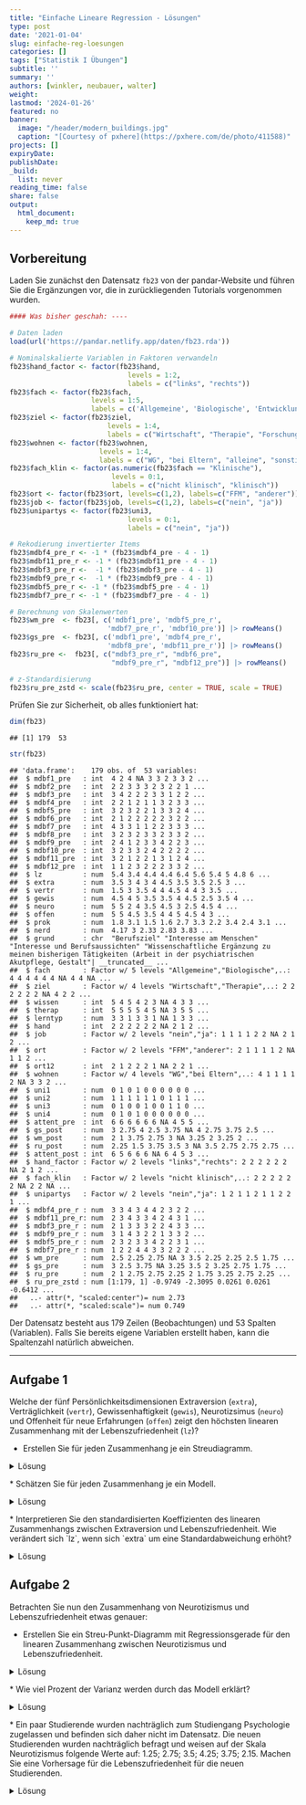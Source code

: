 ```yaml
---
title: "Einfache Lineare Regression - Lösungen" 
type: post
date: '2021-01-04' 
slug: einfache-reg-loesungen 
categories: [] 
tags: ["Statistik I Übungen"] 
subtitle: ''
summary: '' 
authors: [winkler, neubauer, walter] 
weight: 
lastmod: '2024-01-26'
featured: no
banner:
  image: "/header/modern_buildings.jpg"
  caption: "[Courtesy of pxhere](https://pxhere.com/de/photo/411588)"
projects: []
expiryDate: 
publishDate: 
_build:
  list: never
reading_time: false
share: false
output:
  html_document:
    keep_md: true
---
```





## Vorbereitung

Laden Sie zunächst den Datensatz `fb23` von der pandar-Website und führen Sie die Ergänzungen vor, die in zurückliegenden Tutorials vorgenommen wurden. 


```r
#### Was bisher geschah: ----

# Daten laden
load(url('https://pandar.netlify.app/daten/fb23.rda'))  

# Nominalskalierte Variablen in Faktoren verwandeln
fb23$hand_factor <- factor(fb23$hand,
                             levels = 1:2,
                             labels = c("links", "rechts"))
fb23$fach <- factor(fb23$fach,
                    levels = 1:5,
                    labels = c('Allgemeine', 'Biologische', 'Entwicklung', 'Klinische', 'Diag./Meth.'))
fb23$ziel <- factor(fb23$ziel,
                        levels = 1:4,
                        labels = c("Wirtschaft", "Therapie", "Forschung", "Andere"))
fb23$wohnen <- factor(fb23$wohnen, 
                      levels = 1:4, 
                      labels = c("WG", "bei Eltern", "alleine", "sonstiges"))
fb23$fach_klin <- factor(as.numeric(fb23$fach == "Klinische"),
                         levels = 0:1,
                         labels = c("nicht klinisch", "klinisch"))
fb23$ort <- factor(fb23$ort, levels=c(1,2), labels=c("FFM", "anderer"))
fb23$job <- factor(fb23$job, levels=c(1,2), labels=c("nein", "ja"))
fb23$unipartys <- factor(fb23$uni3,
                             levels = 0:1,
                             labels = c("nein", "ja"))

# Rekodierung invertierter Items
fb23$mdbf4_pre_r <- -1 * (fb23$mdbf4_pre - 4 - 1)
fb23$mdbf11_pre_r <- -1 * (fb23$mdbf11_pre - 4 - 1)
fb23$mdbf3_pre_r <-  -1 * (fb23$mdbf3_pre - 4 - 1)
fb23$mdbf9_pre_r <-  -1 * (fb23$mdbf9_pre - 4 - 1)
fb23$mdbf5_pre_r <- -1 * (fb23$mdbf5_pre - 4 - 1)
fb23$mdbf7_pre_r <- -1 * (fb23$mdbf7_pre - 4 - 1)

# Berechnung von Skalenwerten
fb23$wm_pre  <- fb23[, c('mdbf1_pre', 'mdbf5_pre_r', 
                        'mdbf7_pre_r', 'mdbf10_pre')] |> rowMeans()
fb23$gs_pre  <- fb23[, c('mdbf1_pre', 'mdbf4_pre_r', 
                        'mdbf8_pre', 'mdbf11_pre_r')] |> rowMeans()
fb23$ru_pre <-  fb23[, c("mdbf3_pre_r", "mdbf6_pre", 
                         "mdbf9_pre_r", "mdbf12_pre")] |> rowMeans()

# z-Standardisierung
fb23$ru_pre_zstd <- scale(fb23$ru_pre, center = TRUE, scale = TRUE)
```

Prüfen Sie zur Sicherheit, ob alles funktioniert hat: 


```r
dim(fb23)
```

```
## [1] 179  53
```

```r
str(fb23)
```

```
## 'data.frame':	179 obs. of  53 variables:
##  $ mdbf1_pre   : int  4 2 4 NA 3 3 2 3 3 2 ...
##  $ mdbf2_pre   : int  2 2 3 3 3 2 3 2 2 1 ...
##  $ mdbf3_pre   : int  3 4 2 2 2 3 3 1 2 2 ...
##  $ mdbf4_pre   : int  2 2 1 2 1 1 3 2 3 3 ...
##  $ mdbf5_pre   : int  3 2 3 2 2 1 3 3 2 4 ...
##  $ mdbf6_pre   : int  2 1 2 2 2 2 2 3 2 2 ...
##  $ mdbf7_pre   : int  4 3 3 1 1 2 2 3 3 3 ...
##  $ mdbf8_pre   : int  3 2 3 2 3 3 2 3 3 2 ...
##  $ mdbf9_pre   : int  2 4 1 2 3 3 4 2 2 3 ...
##  $ mdbf10_pre  : int  3 2 3 3 2 4 2 2 2 2 ...
##  $ mdbf11_pre  : int  3 2 1 2 2 1 3 1 2 4 ...
##  $ mdbf12_pre  : int  1 1 2 3 2 2 2 3 3 2 ...
##  $ lz          : num  5.4 3.4 4.4 4.4 6.4 5.6 5.4 5 4.8 6 ...
##  $ extra       : num  3.5 3 4 3 4 4.5 3.5 3.5 2.5 3 ...
##  $ vertr       : num  1.5 3 3.5 4 4 4.5 4 4 3 3.5 ...
##  $ gewis       : num  4.5 4 5 3.5 3.5 4 4.5 2.5 3.5 4 ...
##  $ neuro       : num  5 5 2 4 3.5 4.5 3 2.5 4.5 4 ...
##  $ offen       : num  5 5 4.5 3.5 4 4 5 4.5 4 3 ...
##  $ prok        : num  1.8 3.1 1.5 1.6 2.7 3.3 2.2 3.4 2.4 3.1 ...
##  $ nerd        : num  4.17 3 2.33 2.83 3.83 ...
##  $ grund       : chr  "Berufsziel" "Interesse am Menschen" "Interesse und Berufsaussichten" "Wissenschaftliche Ergänzung zu meinen bisherigen Tätigkeiten (Arbeit in der psychiatrischen Akutpflege, Gestalt"| __truncated__ ...
##  $ fach        : Factor w/ 5 levels "Allgemeine","Biologische",..: 4 4 4 4 4 4 NA 4 4 NA ...
##  $ ziel        : Factor w/ 4 levels "Wirtschaft","Therapie",..: 2 2 2 2 2 2 NA 4 2 2 ...
##  $ wissen      : int  5 4 5 4 2 3 NA 4 3 3 ...
##  $ therap      : int  5 5 5 5 4 5 NA 3 5 5 ...
##  $ lerntyp     : num  3 3 1 3 3 1 NA 1 3 3 ...
##  $ hand        : int  2 2 2 2 2 2 NA 2 1 2 ...
##  $ job         : Factor w/ 2 levels "nein","ja": 1 1 1 1 2 2 NA 2 1 2 ...
##  $ ort         : Factor w/ 2 levels "FFM","anderer": 2 1 1 1 1 2 NA 1 1 2 ...
##  $ ort12       : int  2 1 2 2 2 1 NA 2 2 1 ...
##  $ wohnen      : Factor w/ 4 levels "WG","bei Eltern",..: 4 1 1 1 1 2 NA 3 3 2 ...
##  $ uni1        : num  0 1 0 1 0 0 0 0 0 0 ...
##  $ uni2        : num  1 1 1 1 1 1 0 1 1 1 ...
##  $ uni3        : num  0 1 0 0 1 0 0 1 1 0 ...
##  $ uni4        : num  0 1 0 1 0 0 0 0 0 0 ...
##  $ attent_pre  : int  6 6 6 6 6 6 NA 4 5 5 ...
##  $ gs_post     : num  3 2.75 4 2.5 3.75 NA 4 2.75 3.75 2.5 ...
##  $ wm_post     : num  2 1 3.75 2.75 3 NA 3.25 2 3.25 2 ...
##  $ ru_post     : num  2.25 1.5 3.75 3.5 3 NA 3.5 2.75 2.75 2.75 ...
##  $ attent_post : int  6 5 6 6 6 NA 6 4 5 3 ...
##  $ hand_factor : Factor w/ 2 levels "links","rechts": 2 2 2 2 2 2 NA 2 1 2 ...
##  $ fach_klin   : Factor w/ 2 levels "nicht klinisch",..: 2 2 2 2 2 2 NA 2 2 NA ...
##  $ unipartys   : Factor w/ 2 levels "nein","ja": 1 2 1 1 2 1 1 2 2 1 ...
##  $ mdbf4_pre_r : num  3 3 4 3 4 4 2 3 2 2 ...
##  $ mdbf11_pre_r: num  2 3 4 3 3 4 2 4 3 1 ...
##  $ mdbf3_pre_r : num  2 1 3 3 3 2 2 4 3 3 ...
##  $ mdbf9_pre_r : num  3 1 4 3 2 2 1 3 3 2 ...
##  $ mdbf5_pre_r : num  2 3 2 3 3 4 2 2 3 1 ...
##  $ mdbf7_pre_r : num  1 2 2 4 4 3 3 2 2 2 ...
##  $ wm_pre      : num  2.5 2.25 2.75 NA 3 3.5 2.25 2.25 2.5 1.75 ...
##  $ gs_pre      : num  3 2.5 3.75 NA 3.25 3.5 2 3.25 2.75 1.75 ...
##  $ ru_pre      : num  2 1 2.75 2.75 2.25 2 1.75 3.25 2.75 2.25 ...
##  $ ru_pre_zstd : num [1:179, 1] -0.9749 -2.3095 0.0261 0.0261 -0.6412 ...
##   ..- attr(*, "scaled:center")= num 2.73
##   ..- attr(*, "scaled:scale")= num 0.749
```

Der Datensatz besteht aus 179 Zeilen (Beobachtungen) und 53 Spalten (Variablen). Falls Sie bereits eigene Variablen erstellt haben, kann die Spaltenzahl natürlich abweichen.

***
    
   
## Aufgabe 1
Welche der fünf Persönlichkeitsdimensionen Extraversion (`extra`), Verträglichkeit (`vertr`), Gewissenhaftigkeit (`gewis`), Neurotizsimus (`neuro`) und Offenheit für neue Erfahrungen (`offen`) zeigt den höchsten linearen Zusammenhang mit der Lebenszufriedenheit (`lz`)?

  * Erstellen Sie für jeden Zusammenhang je ein Streudiagramm.

<details><summary>Lösung</summary>
**`extra`:**

```r
plot(fb23$extra, fb23$lz, xlim = c(0, 6), ylim = c(0, 7), pch = 19)
```

![](/lehre/statistik-i/einfache-reg-loesungen_files/figure-html/unnamed-chunk-3-1.png)<!-- -->

**`vertr`:**

```r
plot(fb23$vertr, fb23$lz, xlim = c(0, 6), ylim = c(0, 7), pch = 19)
```

![](/lehre/statistik-i/einfache-reg-loesungen_files/figure-html/unnamed-chunk-4-1.png)<!-- -->

**`gewis`:**

```r
plot(fb23$gewis, fb23$lz, xlim = c(0, 6), ylim = c(0, 7), pch = 19)
```

![](/lehre/statistik-i/einfache-reg-loesungen_files/figure-html/unnamed-chunk-5-1.png)<!-- -->

**`neuro`:**

```r
plot(fb23$neuro, fb23$lz, xlim = c(0, 6), ylim = c(0, 7), pch = 19)
```

![](/lehre/statistik-i/einfache-reg-loesungen_files/figure-html/unnamed-chunk-6-1.png)<!-- -->

**`intel`:**

```r
plot(fb23$offen, fb23$lz, xlim = c(0, 6), ylim = c(0, 7), pch = 19)
```

![](/lehre/statistik-i/einfache-reg-loesungen_files/figure-html/unnamed-chunk-7-1.png)<!-- -->
</details>

<p>
  * Schätzen Sie für jeden Zusammenhang je ein Modell.

<details><summary>Lösung</summary>
**`extra`:**

```r
fme <- lm(lz ~ extra, fb23)
summary(fme)
```

```
## 
## Call:
## lm(formula = lz ~ extra, data = fb23)
## 
## Residuals:
##     Min      1Q  Median      3Q     Max 
## -3.1828 -0.6196  0.1252  0.7620  2.2356 
## 
## Coefficients:
##             Estimate Std. Error t value Pr(>|t|)    
## (Intercept)  3.69084    0.27607  13.369  < 2e-16 ***
## extra        0.43679    0.08126   5.375 2.42e-07 ***
## ---
## Signif. codes:  0 '***' 0.001 '**' 0.01 '*' 0.05 '.' 0.1 ' ' 1
## 
## Residual standard error: 0.9801 on 175 degrees of freedom
##   (2 observations deleted due to missingness)
## Multiple R-squared:  0.1417,	Adjusted R-squared:  0.1368 
## F-statistic: 28.89 on 1 and 175 DF,  p-value: 2.42e-07
```

**`vertr`:**

```r
fmv <- lm(lz ~ vertr, fb23)
summary(fmv)
```

```
## 
## Call:
## lm(formula = lz ~ vertr, data = fb23)
## 
## Residuals:
##     Min      1Q  Median      3Q     Max 
## -3.5247 -0.6459  0.1612  0.7612  1.9895 
## 
## Coefficients:
##             Estimate Std. Error t value Pr(>|t|)    
## (Intercept)  4.32567    0.34356   12.59   <2e-16 ***
## vertr        0.22828    0.09633    2.37   0.0189 *  
## ---
## Signif. codes:  0 '***' 0.001 '**' 0.01 '*' 0.05 '.' 0.1 ' ' 1
## 
## Residual standard error: 1.044 on 174 degrees of freedom
##   (3 observations deleted due to missingness)
## Multiple R-squared:  0.03126,	Adjusted R-squared:  0.0257 
## F-statistic: 5.616 on 1 and 174 DF,  p-value: 0.0189
```

**`gewis`:**

```r
fmg <- lm(lz ~ gewis, fb23)
summary(fmg)
```

```
## 
## Call:
## lm(formula = lz ~ gewis, data = fb23)
## 
## Residuals:
##     Min      1Q  Median      3Q     Max 
## -3.6219 -0.5908  0.1937  0.7781  2.1625 
## 
## Coefficients:
##             Estimate Std. Error t value Pr(>|t|)    
## (Intercept)   4.4686     0.3755  11.900   <2e-16 ***
## gewis         0.1844     0.1038   1.777   0.0774 .  
## ---
## Signif. codes:  0 '***' 0.001 '**' 0.01 '*' 0.05 '.' 0.1 ' ' 1
## 
## Residual standard error: 1.048 on 175 degrees of freedom
##   (2 observations deleted due to missingness)
## Multiple R-squared:  0.01772,	Adjusted R-squared:  0.0121 
## F-statistic: 3.156 on 1 and 175 DF,  p-value: 0.07737
```

**`neuro`:**

```r
fmn <- lm(lz ~ neuro, fb23)
summary(fmn)
```

```
## 
## Call:
## lm(formula = lz ~ neuro, data = fb23)
## 
## Residuals:
##     Min      1Q  Median      3Q     Max 
## -3.2488 -0.6202  0.1227  0.7512  1.9512 
## 
## Coefficients:
##             Estimate Std. Error t value Pr(>|t|)    
## (Intercept)  6.07728    0.27289  22.270  < 2e-16 ***
## neuro       -0.28570    0.07824  -3.652 0.000344 ***
## ---
## Signif. codes:  0 '***' 0.001 '**' 0.01 '*' 0.05 '.' 0.1 ' ' 1
## 
## Residual standard error: 1.02 on 175 degrees of freedom
##   (2 observations deleted due to missingness)
## Multiple R-squared:  0.0708,	Adjusted R-squared:  0.06549 
## F-statistic: 13.33 on 1 and 175 DF,  p-value: 0.000344
```

**`intel`:**

```r
fmo <- lm(lz ~ offen, fb23)
summary(fmo)
```

```
## 
## Call:
## lm(formula = lz ~ offen, data = fb23)
## 
## Residuals:
##     Min      1Q  Median      3Q     Max 
## -3.7082 -0.5793  0.2207  0.7155  1.9392 
## 
## Coefficients:
##             Estimate Std. Error t value Pr(>|t|)    
## (Intercept)  5.29777    0.33066  16.022   <2e-16 ***
## offen       -0.04740    0.08602  -0.551    0.582    
## ---
## Signif. codes:  0 '***' 0.001 '**' 0.01 '*' 0.05 '.' 0.1 ' ' 1
## 
## Residual standard error: 1.057 on 175 degrees of freedom
##   (2 observations deleted due to missingness)
## Multiple R-squared:  0.001732,	Adjusted R-squared:  -0.003972 
## F-statistic: 0.3036 on 1 and 175 DF,  p-value: 0.5823
```
Wenn wir die Koeffizienten der Modelle vergleichen, sehen wir, dass `extra` den stärksten linearen Zusammenhang mit `lz` aufweist (Hinweis: für den Vergleich der Modelle vergleichen wir den Determinationskoeffizienten der fünf Modelle = Multiple R-squared im R-Output! Dieser ist für das Modell mit dem Prädiktor Extraversion am höchsten)
</details>

<p>
  * Interpretieren Sie den standardisierten Koeffizienten des linearen Zusammenhangs zwischen Extraversion und Lebenszufriedenheit. Wie verändert sich `lz`, wenn sich `extra` um eine Standardabweichung erhöht?
 
<details><summary>Lösung</summary>

Für diese Aufgabe gibt es zwei Lösungsansätze.

1. Das Einbauen der scale()-Funktion in unser Regressionsmodell.

2. Das Verwenden der lm.beta()-Funktion aus dem gleichnamigen Paket.

Es gilt zu Beachten:
Wenn wir die Lösung zwischen den zwei Ansätzen vergleichen, ist der Wert des standardisierten Koeffizienten nicht exakt gleich.
Dies ist der Fall, weil bei der standardisierten Regression mithilfe der lm()- und scale()-Befehle, das Intercept noch mitgeschätzt wird und sich dadurch auch auf die Schätzung des Koeffizienten auswirkt. Dies sollte sich aber in der Regel erst in den hinteren Nachkommastellen auswirken, sodass es für die Interpretation der Größe des Koeffizienten für gewöhnlich keine relevante Rolle spielt.


Zu 1:

```r
sfme <- lm(scale(lz) ~ scale(extra), fb23)
sfme
```

```
## 
## Call:
## lm(formula = scale(lz) ~ scale(extra), data = fb23)
## 
## Coefficients:
##  (Intercept)  scale(extra)  
##    -0.002424      0.375167
```


Zu 2:

Für die Lösung der Aufgabe verwenden wir die lm.beta() Funktion. Diese stammt aus dem lm.beta-Paket, welches installiert und dann geladen werden muss.

```r
library(lm.beta)

sfme2 <- lm.beta(fme)
summary(sfme2)         # reg |> lm.beta() |> summary()
```

```
## 
## Call:
## lm(formula = lz ~ extra, data = fb23)
## 
## Residuals:
##     Min      1Q  Median      3Q     Max 
## -3.1828 -0.6196  0.1252  0.7620  2.2356 
## 
## Coefficients:
##             Estimate Standardized Std. Error t value Pr(>|t|)    
## (Intercept)  3.69084           NA    0.27607  13.369  < 2e-16 ***
## extra        0.43679      0.37643    0.08126   5.375 2.42e-07 ***
## ---
## Signif. codes:  0 '***' 0.001 '**' 0.01 '*' 0.05 '.' 0.1 ' ' 1
## 
## Residual standard error: 0.9801 on 175 degrees of freedom
##   (2 observations deleted due to missingness)
## Multiple R-squared:  0.1417,	Adjusted R-squared:  0.1368 
## F-statistic: 28.89 on 1 and 175 DF,  p-value: 2.42e-07
```

lm.beta()  ergänzt den Output der lm()-Funktion an der Stelle der Koeffizienten um die Spalte "Standardized". Dieser können wir den standardisierten Koeffizienten des linearen Zusammenhangs zwischen Extraversion und Lebenszufriedenheit entnehmen.

Wenn sich die Variable `extra` um eine Standardabweichung verändert, verändert sich das Kriterium `lz` um 0.38 Standardabweichungen.

</details>

## Aufgabe 2

Betrachten Sie nun den Zusammenhang von Neurotizismus und Lebenszufriedenheit etwas genauer:

  * Erstellen Sie ein Streu-Punkt-Diagramm  mit Regressionsgerade für den linearen Zusammenhang zwischen Neurotizismus und Lebenszufriedenheit.

<details><summary>Lösung</summary>

```r
plot(fb23$neuro, fb23$lz, xlim = c(0, 6), ylim = c(0, 7), pch = 19)
abline(fmn, col = "red")
```

![](/lehre/statistik-i/einfache-reg-loesungen_files/figure-html/unnamed-chunk-15-1.png)<!-- -->
</details>

<p>
  * Wie viel Prozent der Varianz werden durch das Modell erklärt?

<details><summary>Lösung</summary>

```r
summary(fmn)
```

```
## 
## Call:
## lm(formula = lz ~ neuro, data = fb23)
## 
## Residuals:
##     Min      1Q  Median      3Q     Max 
## -3.2488 -0.6202  0.1227  0.7512  1.9512 
## 
## Coefficients:
##             Estimate Std. Error t value Pr(>|t|)    
## (Intercept)  6.07728    0.27289  22.270  < 2e-16 ***
## neuro       -0.28570    0.07824  -3.652 0.000344 ***
## ---
## Signif. codes:  0 '***' 0.001 '**' 0.01 '*' 0.05 '.' 0.1 ' ' 1
## 
## Residual standard error: 1.02 on 175 degrees of freedom
##   (2 observations deleted due to missingness)
## Multiple R-squared:  0.0708,	Adjusted R-squared:  0.06549 
## F-statistic: 13.33 on 1 and 175 DF,  p-value: 0.000344
```

$\rightarrow$ Das Modell erklärt 7.08% der Varianz in Lebenszufriedenheit durch Neurotizismus.
</details>

<p>
  * Ein paar Studierende wurden nachträglich zum Studiengang Psychologie zugelassen und befinden sich daher nicht im Datensatz. Die neuen Studierenden wurden nachträglich befragt und weisen auf der Skala Neurotizismus folgende Werte auf: 1.25; 2.75; 3.5; 4.25; 3.75; 2.15. Machen Sie eine Vorhersage für die Lebenszufriedenheit für die neuen Studierenden.

<details><summary>Lösung</summary>

```r
new <- data.frame(neuro = c(1.25, 2.75, 3.5, 4.25, 3.75, 2.15))
predict(fmn, newdata = new)
```

```
##        1        2        3        4        5        6 
## 5.720154 5.291599 5.077322 4.863045 5.005896 5.463021
```
</details> 
